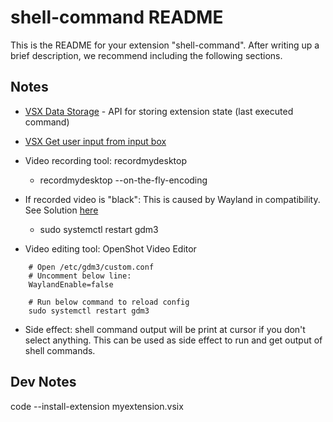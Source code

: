 # shell-command README

This is the README for your extension "shell-command". After writing up a brief description, we recommend including the following sections.

## Notes

- [VSX Data Storage](https://code.visualstudio.com/api/extension-capabilities/common-capabilities#data-storage) - API for storing extension state (last executed command)

- [VSX Get user input from input box](https://www.codepedia.org/snippets/60dbfb494095c204661309bf/get-user-input-from-input-box-in-visual-studio-code)

- Video recording tool: recordmydesktop
    - recordmydesktop --on-the-fly-encoding
- If recorded video is "black": This is caused by Wayland in compatibility.
    See Solution [here](https://askubuntu.com/questions/1347489/ubuntu-22-04-any-screen-recorders-not-working-showing-black-screen-only)
    - sudo systemctl restart gdm3

- Video editing tool: OpenShot Video Editor

```shell
    # Open /etc/gdm3/custom.conf
    # Uncomment below line:
    WaylandEnable=false

    # Run below command to reload config
    sudo systemctl restart gdm3
```

- Side effect: shell command output will be print at cursor if you don't select anything.
    This can be used as side effect to run and get output of shell commands.

## Dev Notes

<!-- Install extension from vsix -->
code --install-extension myextension.vsix

